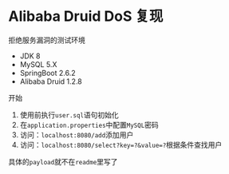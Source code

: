 # Alibaba Druid DoS 复现

拒绝服务漏洞的测试环境
- JDK 8
- MySQL 5.X
- SpringBoot 2.6.2
- Alibaba Druid 1.2.8

开始
1. 使用前执行`user.sql`语句初始化
2. 在`application.properties`中配置`MySQL`密码
3. 访问：`localhost:8080/add`添加用户
4. 访问：`localhost:8080/select?key=?&value=?`根据条件查找用户

具体的`payload`就不在`readme`里写了
